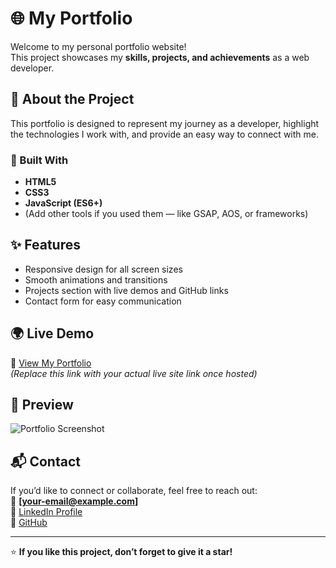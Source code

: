 # 🌐 My Portfolio

Welcome to my personal portfolio website!  
This project showcases my **skills, projects, and achievements** as a web developer.

## 🚀 About the Project
This portfolio is designed to represent my journey as a developer, highlight the technologies I work with, and provide an easy way to connect with me.

### 🔧 Built With
- **HTML5**
- **CSS3**
- **JavaScript (ES6+)**
- (Add other tools if you used them — like GSAP, AOS, or frameworks)

## ✨ Features
- Responsive design for all screen sizes  
- Smooth animations and transitions  
- Projects section with live demos and GitHub links  
- Contact form for easy communication  

## 🌍 Live Demo
🔗 [View My Portfolio](https://nitinrawat-doc.github.io/MyPortfolio/)  
*(Replace this link with your actual live site link once hosted)*

## 📸 Preview
![Portfolio Screenshot](https://via.placeholder.com/800x400?text=Portfolio+Preview)

## 📬 Contact
If you’d like to connect or collaborate, feel free to reach out:  
📧 **[your-email@example.com]**  
💼 [LinkedIn Profile](https://www.linkedin.com/in/your-profile)  
🐙 [GitHub](https://github.com/nitinrawat-doc)

---

⭐ **If you like this project, don’t forget to give it a star!**
